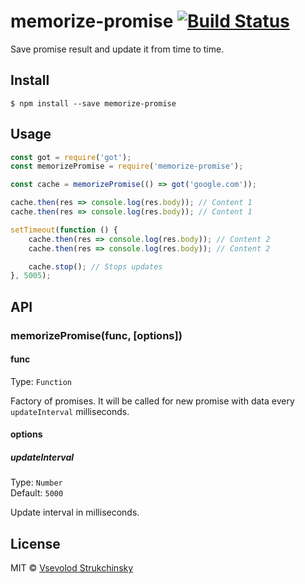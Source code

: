 # memorize-promise [![Build Status](https://travis-ci.org/floatdrop/memorize-promise.svg?branch=master)](https://travis-ci.org/floatdrop/memorize-promise)

Save promise result and update it from time to time.


## Install

```
$ npm install --save memorize-promise
```


## Usage

```js
const got = require('got');
const memorizePromise = require('memorize-promise');

const cache = memorizePromise(() => got('google.com'));

cache.then(res => console.log(res.body)); // Content 1
cache.then(res => console.log(res.body)); // Content 1

setTimeout(function () {
	cache.then(res => console.log(res.body)); // Content 2
	cache.then(res => console.log(res.body)); // Content 2

	cache.stop(); // Stops updates
}, 5005);
```


## API

### memorizePromise(func, [options])

#### func

Type: `Function`

Factory of promises. It will be called for new promise with data every `updateInterval` milliseconds.

#### options

##### updateInterval

Type: `Number`  
Default: `5000`

Update interval in milliseconds.


## License

MIT © [Vsevolod Strukchinsky](http://github.com/floatdrop)
